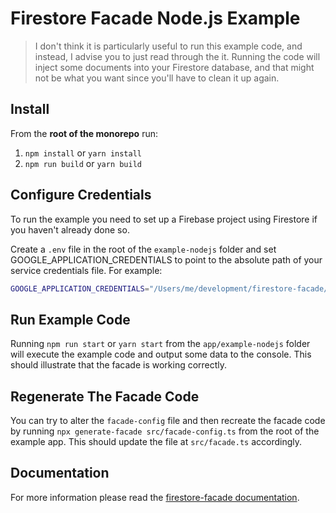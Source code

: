 # Firestore Facade Node.js Example

> I don't think it is particularly useful to run this example code, and instead,
> I advise you to just read through the it. Running the code will inject some
> documents into your Firestore database, and that might not be what you want
> since you'll have to clean it up again.

## Install

From the **root of the monorepo** run:

1. `npm install` or `yarn install`
2. `npm run build` or `yarn build`

## Configure Credentials

To run the example you need to set up a Firebase project using Firestore if you
haven't already done so.

Create a `.env` file in the root of the `example-nodejs` folder and set
GOOGLE_APPLICATION_CREDENTIALS to point to the absolute path of your service
credentials file. For example:

```sh
GOOGLE_APPLICATION_CREDENTIALS="/Users/me/development/firestore-facade/credentials/service-account-key.json"
```

## Run Example Code

Running `npm run start` or `yarn start` from the `app/example-nodejs` folder
will execute the example code and output some data to the console. This should
illustrate that the facade is working correctly.

## Regenerate The Facade Code

You can try to alter the `facade-config` file and then recreate the facade code by
running `npx generate-facade src/facade-config.ts` from the root of the example
app. This should update the file at `src/facade.ts` accordingly.

## Documentation

For more information please read the [firestore-facade
documentation](/packages/facade/README.md).
